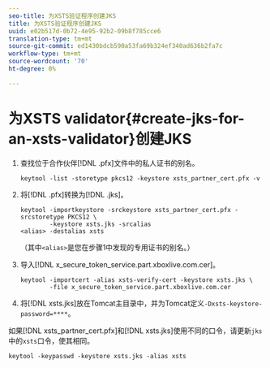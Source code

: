 ```yaml
---
seo-title: 为XSTS验证程序创建JKS
title: 为XSTS验证程序创建JKS
uuid: e02b517d-0b72-4e95-92b2-09b8f785cce6
translation-type: tm+mt
source-git-commit: ed1430bdcb590a53fa69b324ef340ad636b2fa7c
workflow-type: tm+mt
source-wordcount: '70'
ht-degree: 0%

---
```



# 为XSTS validator{#create-jks-for-an-xsts-validator}创建JKS

1. 查找位于合作伙伴[!DNL .pfx]文件中的私人证书的别名。

   ```
   keytool -list -storetype pkcs12 -keystore xsts_partner_cert.pfx -v 
   ```

1. 将[!DNL .pfx]转换为[!DNL .jks]。

   ```
   keytool -importkeystore -srckeystore xsts_partner_cert.pfx -srcstoretype PKCS12 \  
           -keystore xsts.jks -srcalias  
   <alias> -destalias xsts
   ```

   （其中`<alias>`是您在步骤1中发现的专用证书的别名。）
1. 导入[!DNL x_secure_token_service.part.xboxlive.com.cer]。

   ```
   keytool -importcert -alias xsts-verify-cert -keystore xsts.jks \  
           -file x_secure_token_service.part.xboxlive.com.cer 
   ```

1. 将[!DNL xsts.jks]放在Tomcat主目录中，并为Tomcat定义`-Dxsts-keystore-password=****`。

如果[!DNL xsts_partner_cert.pfx]和[!DNL xsts.jks]使用不同的口令，请更新`jks`中的`xsts`口令，使其相同。

```
keytool -keypasswd -keystore xsts.jks -alias xsts 
```

